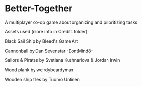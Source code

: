 # Better-Together
A multiplayer co-op game about organizing and prioritizing tasks


Assets used (more info in Credits folder):

Black Sail Ship by Bleed's Game Art

Cannonball by Dan Sevenstar -DontMind8-

Sailors & Pirates by Svetlana Kushnariova & Jordan Irwin

Wood plank by weirdybeardyman

Wooden ship tiles by Tuomo Untinen
